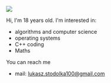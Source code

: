 ![](https://media.giphy.com/media/26FeUjF88goLxusOQ/giphy.gif)

Hi, I'm 18 years old. 
I'm interested in:
- algorithms and computer science
- operating systems
- C++ coding
- Maths

You can reach me
- mail: lukasz.stodolka100@gmail.com
